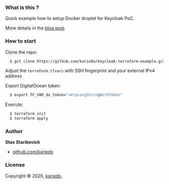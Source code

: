 
### What is this ?
Quick example how to setup Docker droplet for Keycloak PoC.

More details in the [blog post](https://stas.starikevich.com/posts/keycloak-on-docker-with-nginx-and-letsencrypt/).

### How to start

Clone the repo:

```sh
  $ git clone https://github.com/kariedo/keycloak-terraform-example.git
```

Adjust the `terraform.tfvars` with SSH fingerprint and your external IPv4 address

Export DigitalOcean token:

```sh
  $ export TF_VAR_do_token="veryLongStringWithToken"
```

Execute:
```sh
  $ terraform init
  $ terraform apply
```

### Author

**Stas Starikevich**

* [github.com/kariedo](https://github.com/kariedo/)

### License

Copyright © 2020, [kariedo](https://github.com/kariedo).
